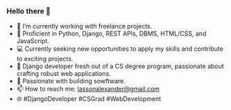 ### Hello there 👋

- 🔭 I’m currently working with freelance projects. 
- 🚀 Proficient in Python, Django, REST APIs, DBMS, HTML/CSS, and JavaScript. 
- 💻 Currently seeking new opportunities to apply my skills and contribute to exciting projects.
- 👋 Django developer fresh out of a CS degree program, passionate about crafting robust web applications. 
- 🌟 Passionate with building sowftware. 
- 📫 How to reach me: lassonalexander@gmail.com
- 🌐 #DjangoDeveloper #CSGrad #WebDevelopment
